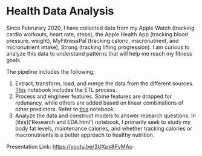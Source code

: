 # Health Data Analysis

Since Februrary 2020, I have collected data from my Apple Watch (tracking cardio workouts, heart rate, steps), the Apple Health App (tracking blood pressure, weight), MyFitnessPal (tracking caloric, macronutrient, and micronutrient intake), Strong (tracking lifting progression). I am curious to analyze this data to understand patterns that will help me reach my fitness goals.

The pipeline includes the following:
1. Extract, transform, load, and merge the data from the different sources. [This](ETL.html) notebook includes the ETL process.
2. Process and engineer features. Some features are dropped for redunancy, while others are added based on linear combinations of other predictors. Refer to [this](FeatureEngineering.html) notebook.
3. Analyze the data and construct models to answer research questions. In [this]('Research and EDA.html') notebook, I primarily seek to study my body fat levels, maintenance calories, and whether tracking calories or macronutrients is a better approach to healthy nutrition.

Presentation Link: https://youtu.be/3UXps8PyMAo
